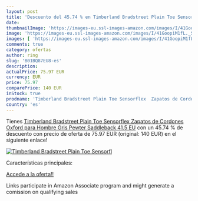 ```yaml
---
layout: post
title: 'Descuento del 45.74 % en Timberland Bradstreet Plain Toe Sensorfl'
date: 
thumbnailImage: 'https://images-eu.ssl-images-amazon.com/images/I/41GoopiM1fL._SL200_.jpg'
image: 'https://images-eu.ssl-images-amazon.com/images/I/41GoopiM1fL._SL200_.jpg'
images: [ 'https://images-eu.ssl-images-amazon.com/images/I/41GoopiM1fL._SL200_.jpg' ]
comments: true
category: ofertas
author: ring
slug: 'B01BQ87EU8-es'
description:
actualPrice: 75.97 EUR
currency: EUR
price: 75.97
comparePrice: 140 EUR
inStock: true
prodname: 'Timberland Bradstreet Plain Toe Sensorflex  Zapatos de Cordones Oxford para Hombre  Gris  Pewter Saddleback   41.5 EU'
country: 'es'
---
```


Tienes [Timberland Bradstreet Plain Toe Sensorflex  Zapatos de Cordones Oxford para Hombre  Gris  Pewter Saddleback   41.5 EU](https://www.amazon.es/dp/B01BQ87EU8/?tag=tolees-21) con un 45.74 % de descuento con precio de oferta de 75.97 EUR (original: 140 EUR) en el siguiente enlace!

[![Timberland Bradstreet Plain Toe Sensorfl](https://images-eu.ssl-images-amazon.com/images/I/41GoopiM1fL._SL200_.jpg)](https://www.amazon.es/dp/B01BQ87EU8/?tag=tolees-21)

Características principales:


[Accede a la oferta!!](https://www.amazon.es/dp/B01BQ87EU8/?tag=tolees-21)

Links participate in Amazon Associate program and might generate a comission on qualifying sales



